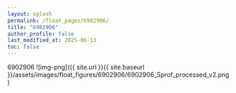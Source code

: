 ```yaml
---
layout: splash
permalink: /float_pages/6902906/
title: "6902906"
author_profile: false
last_modified_at: 2025-06-13
toc: false
---
```

 
6902906
![img-png]({{ site.url }}{{ site.baseurl }}/assets/images/float_figures/6902906/6902906_Sprof_processed_v2.png)